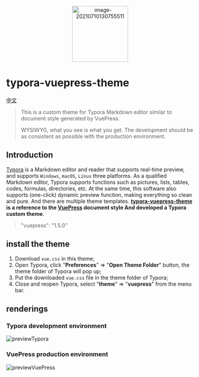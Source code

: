 <p align="center">
<a href="https://typora.io/"><img src="https://user-images.githubusercontent.com/33340988/155271640-9684ef5a-4e5c-4f6d-999b-f5111760df49.png" alt="image-20210710130755511" width="150" /></a>
</p>

# typora-vuepress-theme

[中文](README_CN.md)

> This is a custom theme for Typora Markdown editor similar to document style generated by VuePress.
>
> WYSIWYG, what you see is what you get. The development should be as consistent as possible with the production environment.

## Introduction

[Typora](https://www.typora.io/) is a Markdown editor and reader that supports real-time preview, and supports `Windows`, `macOS`, `Linux` three platforms. As a qualified Markdown editor, Typora supports functions such as pictures, lists, tables, codes, formulas, directories, etc. At the same time, this software also supports (one-click) dynamic preview function, making everything so clean and pure. And there are multiple theme templates. **[typora-vuepress-theme](https://github.com/exposir/typora-vuepress-theme) is a reference to the [VuePress](https://vuepress.vuejs.org/zh/guide/) document style And developed a Typora custom theme**.

> "vuepress": "1.5.0"

## install the theme

1. Download `vue.css` in this theme;
2. Open Typora, click "**Preferences**" => "**Open Theme Folder**" button, the theme folder of Typora will pop up;
3. Put the downloaded `vue.css` file in the theme folder of Typora;
4. Close and reopen Typora, select "**theme**" => "**vuepress**" from the menu bar.

## renderings

### Typora development environment

![previewTypora](./previewTypora.png)

### VuePress production environment

![previewVuePress](./previewVuePress.png)

